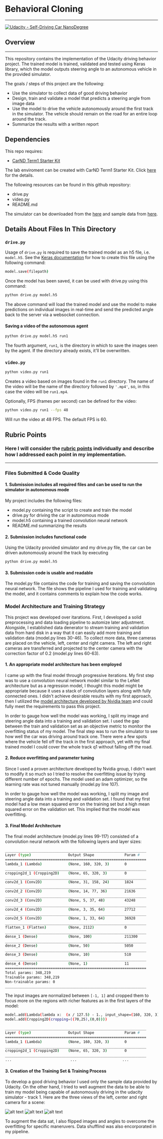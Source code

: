 # **Behavioral Cloning** 
---
[![Udacity - Self-Driving Car NanoDegree](https://s3.amazonaws.com/udacity-sdc/github/shield-carnd.svg)](http://www.udacity.com/drive)

## Overview
---
This repository contains the implementation of the Udacity driving behavior project. The trained model is trained, validated and tested using Keras library, which the model outputs steering angle to an autonomous vehicle in the provided simulator.

The goals / steps of this project are the following:
* Use the simulator to collect data of good driving behavior 
* Design, train and validate a model that predicts a steering angle from image data
* Use the model to drive the vehicle autonomously around the first track in the simulator. The vehicle should remain on the road for an entire loop around the track.
* Summarize the results with a written report

## Dependencies
This repo requires:

* [CarND Term1 Starter Kit](https://github.com/udacity/CarND-Term1-Starter-Kit)

The lab enviroment can be created with CarND Term1 Starter Kit. Click [here](https://github.com/udacity/CarND-Term1-Starter-Kit/blob/master/README.md) for the details.

The following resources can be found in this github repository:
* drive.py
* video.py
* README.md

The simulator can be downloaded from the [here](https://github.com/udacity/self-driving-car-sim) and sample data from [here](https://d17h27t6h515a5.cloudfront.net/topher/2016/December/584f6edd_data/data.zip).

## Details About Files In This Directory

### `drive.py`

Usage of `drive.py` is required to save the trained model as an h5 file, i.e. `model.h5`. See the [Keras documentation](https://keras.io/getting-started/faq/#how-can-i-save-a-keras-model) for how to create this file using the following command:
```sh
model.save(filepath)
```

Once the model has been saved, it can be used with drive.py using this command:

```sh
python drive.py model.h5
```

The above command will load the trained model and use the model to make predictions on individual images in real-time and send the predicted angle back to the server via a websocket connection.

#### Saving a video of the autonomous agent

```sh
python drive.py model.h5 run1
```

The fourth argument, `run1`, is the directory in which to save the images seen by the agent. If the directory already exists, it'll be overwritten.

### `video.py`

```sh
python video.py run1
```

Creates a video based on images found in the `run1` directory. The name of the video will be the name of the directory followed by `'.mp4'`, so, in this case the video will be `run1.mp4`.

Optionally, FPS (frames per second) can be defined for the video:

```sh
python video.py run1 --fps 48
```

Will run the video at 48 FPS. The default FPS is 60.

[//]: # (Image References)

[image1]: ./examples/left.png "left camera"
[image2]: ./examples/center.png "center camera"
[image3]: ./examples/right.png "right camera"
[image4]: ./examples/placeholder_small.png "Recovery Image"
[image5]: ./examples/placeholder_small.png "Recovery Image"
[image6]: ./examples/placeholder_small.png "Normal Image"
[image7]: ./examples/placeholder_small.png "Flipped Image"

## Rubric Points
### Here I will consider the [rubric points](https://review.udacity.com/#!/rubrics/432/view) individually and describe how I addressed each point in my implementation.  

---
### Files Submitted & Code Quality

#### 1. Submission includes all required files and can be used to run the simulator in autonomous mode

My project includes the following files:
* model.py containing the script to create and train the model
* drive.py for driving the car in autonomous mode
* model.h5 containing a trained convolution neural network 
* README.md summarizing the results

#### 2. Submission includes functional code
Using the Udacity provided simulator and my drive.py file, the car can be driven autonomously around the track by executing 
```sh
python drive.py model.h5
```

#### 3. Submission code is usable and readable

The model.py file contains the code for training and saving the convolution neural network. The file shows the pipeline I used for training and validating the model, and it contains comments to explain how the code works.

### Model Architecture and Training Strategy
This project was developed over itarations. First, I developed a solid preprocessing and data loading pipeline to automize later adjustment. Alongside, I established data denerator to stream training and validation data from hard disk in a way that it can easily add more training and validation data (model.py lines 30-46). To collect more data, three cameras are placed on the vehicle, left, center and right camera. The left and right cameras are transferred and projected to the center camera with the correction factor of 0.2 (model.py lines 60-63).

#### 1. An appropriate model architecture has been employed

I came up with the final model through progressive iterations. My first step was to use a convolution neural network model similar to the LeNet architecture but as a regression model, I thought this model might be appropriate because it uses a stack of convolution layers along with fully connected ones. I didn't achieve desirable results with my first approach, then I utilized the [model architecture developed by Nvidia team](https://devblogs.nvidia.com/parallelforall/deep-learning-self-driving-cars/) and could fully meet the requirements to pass this project. 

In order to gauge how well the model was working, I split my image and steering angle data into a training and validation set. I used the gap between the train and validation set as an objective metric to monitor the overfitting status of my model. The final step was to run the simulator to see how well the car was driving around track one. There were a few spots where the vehicle fell off the track in the first approach, yet with my final trained model I could cover the whole track q1 without falling off the road. 

#### 2. Reduce overfitting and parameter tuning

Since I used a proven architecture developed by Nvidia group, I didn't want to modify it so much so I tried to resolve the overfitting issue by trying different number of epochs. The model used an adam optimizer, so the learning rate was not tuned manually (model.py line 107).

In order to gauge how well the model was working, I split my image and steering angle data into a training and validation set. I found that my first model had a low mean squared error on the training set but a high mean squared error on the validation set. This implied that the model was overfitting. 

#### 3. Final Model Architecture

The final model architecture (model.py lines 99-117) consisted of a convolution neural network with the following layers and layer sizes:

```sh
_________________________________________________________________
Layer (type)                 Output Shape              Param #   
=================================================================
lambda_1 (Lambda)            (None, 160, 320, 3)       0         
_________________________________________________________________
cropping2d_1 (Cropping2D)    (None, 65, 320, 3)        0         
_________________________________________________________________
conv2d_1 (Conv2D)            (None, 31, 158, 24)       1824      
_________________________________________________________________
conv2d_2 (Conv2D)            (None, 14, 77, 36)        21636     
_________________________________________________________________
conv2d_3 (Conv2D)            (None, 5, 37, 48)         43248     
_________________________________________________________________
conv2d_4 (Conv2D)            (None, 3, 35, 64)         27712     
_________________________________________________________________
conv2d_5 (Conv2D)            (None, 1, 33, 64)         36928     
_________________________________________________________________
flatten_1 (Flatten)          (None, 2112)              0         
_________________________________________________________________
dense_1 (Dense)              (None, 100)               211300    
_________________________________________________________________
dense_2 (Dense)              (None, 50)                5050      
_________________________________________________________________
dense_3 (Dense)              (None, 10)                510       
_________________________________________________________________
dense_4 (Dense)              (None, 1)                 11        
=================================================================
Total params: 348,219
Trainable params: 348,219
Non-trainable params: 0
_________________________________________________________________
```

The input images are normalized between `[-1, 1]` and cropped them to focus more on the regions with richer features as in the first layers of the model:

```sh
model.add(Lambda(lambda x:  (x / 127.5) - 1., input_shape=(160, 320, 3)))
model.add(Cropping2D(cropping=((70,25),(0,0))))
```

```sh
_________________________________________________________________
Layer (type)                 Output Shape              Param #   
=================================================================
lambda_1 (Lambda)            (None, 160, 320, 3)       0         
_________________________________________________________________
cropping2d_1 (Cropping2D)    (None, 65, 320, 3)        0         
_________________________________________________________________
...                           ...                     ...     

```

#### 3. Creation of the Training Set & Training Process

To develop a good driving behavior I used only the sample data provided by Udacity. On the other hand, I tried to well augment the data to be able to train my model being capable of autonomously driving in the udacity simulator - track 1.
Here are the three views of the left, center and right camera for a scene:

![alt text][image1] ![alt text][image2] ![alt text][image3]

To augment the data sat, I also flipped images and angles to overcome the overfitting for specific maneruvers. Data shufflind was also encorporated in my pipeline.

